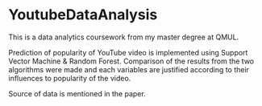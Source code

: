 # YoutubeDataAnalysis

This is a data analytics coursework from my master degree at QMUL. 

Prediction of popularity of YouTube video is implemented using Support Vector Machine & Random Forest. Comparison of the results from the two algorithms were made and each variables are justified according to their influences to popularity of the video. 

Source of data is mentioned in the paper. 
